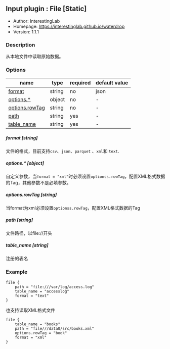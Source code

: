 ## Input plugin : File [Static]

* Author: InterestingLab
* Homepage: https://interestinglab.github.io/waterdrop
* Version: 1.1.1

### Description

从本地文件中读取原始数据。

### Options

| name | type | required | default value |
| --- | --- | --- | --- |
| [format](#format-string) | string | no | json |
| [options.*](#options-object) | object | no | - |
| [options.rowTag](#optionsrowTag-string) | string | no | - |
| [path](#path-string) | string | yes | - |
| [table_name](#table_name-string) | string | yes | - |

##### format [string]

文件的格式，目前支持`csv`、`json`、`parquet` 、`xml`和 `text`.


##### options.* [object]

自定义参数，当`format = "xml"`时必须设置`optionss.rowTag`，配置XML格式数据的Tag，其他参数不是必填参数。


##### options.rowTag [string]

当format为xml必须设置`optionss.rowTag`，配置XML格式数据的Tag


##### path [string]

文件路径，以file://开头


##### table_name [string]

注册的表名

### Example

```
file {
    path = "file:///var/log/access.log"
    table_name = "accesslog"
    format = "text"
}
```

也支持读取XML格式文件

```
file {
    table_name = "books"
    path = "file///data0/src/books.xml"
    options.rowTag = "book"
    format = "xml"
}
```